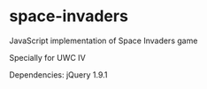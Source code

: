 space-invaders
==============

JavaScript implementation of Space Invaders game

Specially for UWC IV

Dependencies:
jQuery 1.9.1